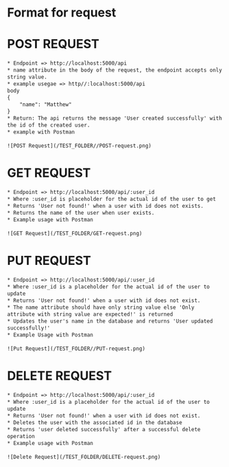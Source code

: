 # Format for request

# POST REQUEST
    * Endpoint => http://localhost:5000/api
    * name attribute in the body of the request, the endpoint accepts only string value.
    * example usegae => http//:localhost:5000/api
    body
    {
        "name": "Matthew"
    }
    * Return: The api returns the message 'User created successfully' with the id of the created user.
    * example with Postman

    ![POST Request](/TEST_FOLDER//POST-request.png)


# GET REQUEST
    * Endpoint => http://localhost:5000/api/:user_id
    * Where :user_id is placeholder for the actual id of the user to get
    * Returns 'User not found!' when a user with id does not exists.
    * Returns the name of the user when user exists.
    * Example usage with Postman

    ![GET Request](/TEST_FOLDER/GET-request.png)


# PUT REQUEST
    * Endpoint => http://localhost:5000/api/:user_id
    * Where :user_id is a placeholder for the actual id of the user to update
    * Returns 'User not found!' when a user with id does not exist.
    * The name attribute should have only string value else 'Only attribute with string value are expected!' is returned
    * Updates the user's name in the database and returns 'User updated successfully!'
    * Example Usage with Postman

    ![Put Request](/TEST_FOLDER//PUT-request.png)


# DELETE REQUEST
    * Endpoint => http://localhost:5000/api/:user_id
    * Where :user_id is a placeholder for the actual id of the user to update
    * Returns 'User not found!' when a user with id does not exist.
    * Deletes the user with the associated id in the database
    * Returns 'user deleted successfully' after a successful delete operation
    * Example usage with Postman

    ![Delete Request](/TEST_FOLDER/DELETE-request.png)